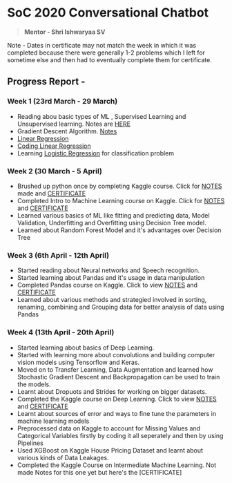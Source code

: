 # SoC 2020 Conversational Chatbot
> **Mentor - Shri Ishwaryaa SV**

Note - Dates in certificate may not match the week in which it was completed because there were generally 1-2 problems which I left for sometime else and then had to eventually complete them for certificate.

## Progress Report - 

### Week 1 (23rd March - 29 March)

* Reading abou basic types of ML , Supervised Learning and Unsupervised learning. Notes are [HERE](https://github.com/MananKGarg/SoC_2020_Conversational_Chatbot/blob/master/Intro%20to%20ML)
* Gradient Descent Algorithm. [Notes](https://github.com/MananKGarg/SoC_2020_Conversational_Chatbot/tree/master/Week%201/Day%201)
* [Linear Regression](https://github.com/MananKGarg/SoC_2020_Conversational_Chatbot/tree/master/Day%201)
* [Coding Linear Regression](https://github.com/MananKGarg/SoC_2020_Conversational_Chatbot/tree/master/Day%203)
* Learning [Logistic Regression](https://github.com/MananKGarg/SoC_2020_Conversational_Chatbot/blob/master/Day%203/logistic%20regression%20for%20classification%20problems) for classification problem

### Week 2 (30 March - 5 April)

* Brushed up python once by completing Kaggle course. Click for [NOTES](https://github.com/MananKGarg/Python-Codes/tree/master/Notes) made and [CERTIFICATE](https://github.com/MananKGarg/Python-Codes/blob/master/Notes/Certificate.md)
* Completed Intro to Machine Learning course on Kaggle. Click for [NOTES](https://github.com/MananKGarg/Python-Codes/tree/master/ML%20Kaggle) and [CERTIFICATE](https://github.com/MananKGarg/Python-Codes/blob/master/ML%20Kaggle/7.%20Certificate.md)
* Learned various basics of ML like fitting and predicting data, Model Validation, Underfitting and Overfitting using Decision Tree model.
* Learned about Random Forest Model and it's advantages over Decision Tree

### Week 3 (6th April - 12th April)

* Started reading about Neural networks and Speech recognition.
* Started learning about Pandas and it's usage in data manipulation
* Completed Pandas course on Kaggle. Click to view [NOTES](https://github.com/MananKGarg/Kaggle/tree/master/Kaggle%20Pandas) and [CERTIFICATE](https://github.com/MananKGarg/Kaggle/blob/master/Kaggle%20Pandas/7.%20Certificate.md)
* Learned about various methods and strategied involved in sorting, renaming, combining and Grouping data for better analysis of data using Pandas

### Week 4 (13th April - 20th April)

* Started learning about basics of Deep Learning.
* Started with learning more about convolutions and building computer vision models using Tensorflow and Keras.
* Moved on to Transfer Learning, Data Augmentation and learned how Stochastic Gradient Descent and Backpropagation can be used to train the models.
* Learnt about Dropuots and Strides for working on bigger datasets.
* Completed the Kaggle course on Deep Learning. Click to view [NOTES](https://github.com/MananKGarg/Kaggle/tree/master/Kaggle%20Deep%20Learning) and [CERTIFICATE](https://user-images.githubusercontent.com/62146744/79679609-dad44780-8224-11ea-8b69-ad5e00739ee3.png)
* Learnt about sources of error and ways to fine tune the parameters in machine learning models
* Preprocessed data on Kaggle to account for Missing Values and Categorical Variables firstly by coding it all seperately and then by using Pipelines
* Used XGBoost on Kaggle House Pricing Dataset and learnt about various kinds of Data Leakages.
* Completed the Kaggle Course on Intermediate Machine Learning. Not made Notes for this one yet but here's the [CERTIFICATE]






